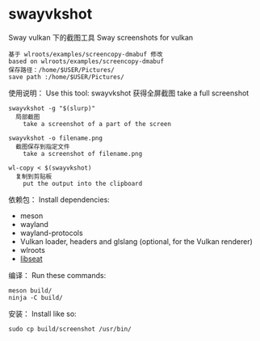 # swayvkshot
Sway vulkan 下的截图工具
Sway screenshots  for vulkan

    基于 wlroots/examples/screencopy-dmabuf 修改
    based on wlroots/examples/screencopy-dmabuf
    保存路径：/home/$USER/Pictures/
    save path :/home/$USER/Pictures/


使用说明：
Use this tool:
    swayvkshot
      获得全屏截图
	    take a full screenshot

    swayvkshot -g "$(slurp)"
      局部截图
	    take a screenshot of a part of the screen

    swayvkshot -o filename.png
      截图保存到指定文件
	    take a screenshot of filename.png

    wl-copy < $(swayvkshot)
      复制到剪贴板
	    put the output into the clipboard

依赖包：
Install dependencies:

* meson
* wayland
* wayland-protocols
* Vulkan loader, headers and glslang (optional, for the Vulkan renderer)
* wlroots
* [libseat]

编译：
Run these commands:

    meson build/
    ninja -C build/

安装：
Install like so:

    sudo cp build/screenshot /usr/bin/



[Wayland]: https://wayland.freedesktop.org/
[Wlroots]: https://gitlab.freedesktop.org/wlroots/wlroots/-/wikis/Getting-started
[#sway-devel on Libera Chat]: https://web.libera.chat/gamja/?channels=#sway-devel
[libseat]: https://git.sr.ht/~kennylevinsen/seatd
